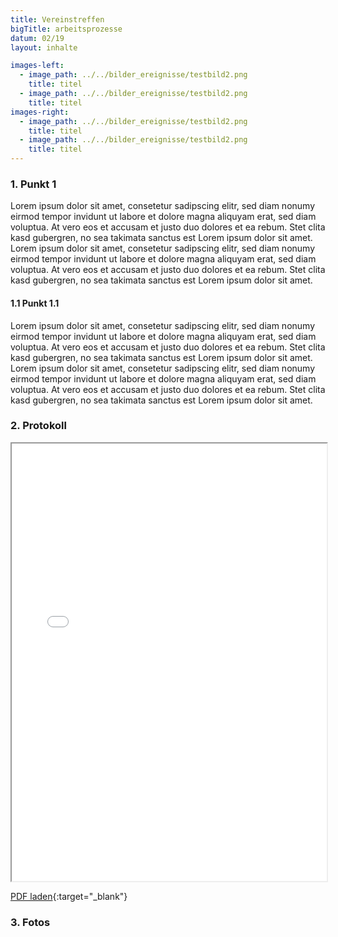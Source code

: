 ```yaml
---
title: Vereinstreffen
bigTitle: arbeitsprozesse
datum: 02/19
layout: inhalte

images-left:
  - image_path: ../../bilder_ereignisse/testbild2.png
    title: titel
  - image_path: ../../bilder_ereignisse/testbild2.png
    title: titel
images-right:
  - image_path: ../../bilder_ereignisse/testbild2.png
    title: titel
  - image_path: ../../bilder_ereignisse/testbild2.png
    title: titel
---
```


### 1. Punkt 1

Lorem ipsum dolor sit amet, consetetur sadipscing elitr, sed diam nonumy eirmod tempor invidunt ut labore et dolore magna aliquyam erat, sed diam voluptua. At vero eos et accusam et justo duo dolores et ea rebum. Stet clita kasd gubergren, no sea takimata sanctus est Lorem ipsum dolor sit amet. Lorem ipsum dolor sit amet, consetetur sadipscing elitr, sed diam nonumy eirmod tempor invidunt ut labore et dolore magna aliquyam erat, sed diam voluptua. At vero eos et accusam et justo duo dolores et ea rebum. Stet clita kasd gubergren, no sea takimata sanctus est Lorem ipsum dolor sit amet.

#### 1.1 Punkt 1.1

Lorem ipsum dolor sit amet, consetetur sadipscing elitr, sed diam nonumy eirmod tempor invidunt ut labore et dolore magna aliquyam erat, sed diam voluptua. At vero eos et accusam et justo duo dolores et ea rebum. Stet clita kasd gubergren, no sea takimata sanctus est Lorem ipsum dolor sit amet. Lorem ipsum dolor sit amet, consetetur sadipscing elitr, sed diam nonumy eirmod tempor invidunt ut labore et dolore magna aliquyam erat, sed diam voluptua. At vero eos et accusam et justo duo dolores et ea rebum. Stet clita kasd gubergren, no sea takimata sanctus est Lorem ipsum dolor sit amet.

### 2. Protokoll

<iframe class="pdf-iframe" src="../../dateien/2019-arbeitsprozesse/test.pdf" width="100%" height="700px"> </iframe>

[PDF laden](../../dateien/2019-arbeitsprozesse/test.pdf){:target="\_blank"}

### 3. Fotos
